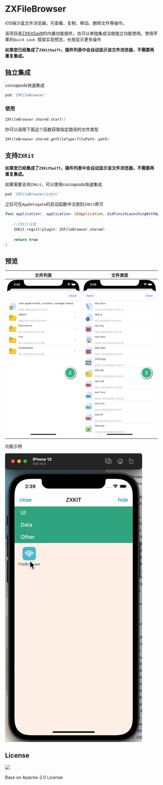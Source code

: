 # ZXFileBrowser

iOS端沙盒文件浏览器，可查看、复制、移动、删除文件等操作。

该项目是[ZXKitSwift](https://github.com/ZXKitCode/ZXKitSwift)的内置功能插件，也可以单独集成当做独立功能使用。使用苹果的`Quick Look `框架实现预览，长按显示更多操作

**如果您已经集成了`ZXKitSwift`，插件列表中会自动显示该文件浏览器，不需要再重复集成。**


## 独立集成

cocoapods快速集成

```ruby
pod 'ZXFileBrowser'
```

### 使用

```swift
ZXFileBrowser.shared.start()
```

你可以调用下面这个函数获取指定路径的文件类型

```swift
ZXFileBrowser.shared.getFileType(filePath: path)
```

## 支持`ZXKit`

**如果您已经集成了`ZXKitSwift`，插件列表中会自动显示该文件浏览器，不需要再重复集成。**

如果需要支持`ZXKit`，可以使用cocoapods快速集成

```ruby
pod 'ZXFileBrowser/zxkit'
```

之后可在`AppDelegate`的启动函数中注册到`ZXKit`即可

```swift
func application(_ application: UIApplication, didFinishLaunchingWithOptions launchOptions: [UIApplication.LaunchOptionsKey: Any]?) -> Bool {
	
	//ZXKit注册
	ZXKit.regist(plugin: ZXFileBrowser.shared)
	
	return true
}

```

## 预览


|文件列表|文件类型|
|----|----|
|![](./preview/demo2.png)|![](./preview/demo1.png)|

功能示例

![](./preview/preview.gif)


## License

![](https://camo.githubusercontent.com/eb9066a6d8e0950066f3757c420e3a607c0929583b48ebda6fd9a6f50ccfc8f1/68747470733a2f2f7777772e6170616368652e6f72672f696d672f41534632307468416e6e69766572736172792e6a7067)

Base on Apache-2.0 License
